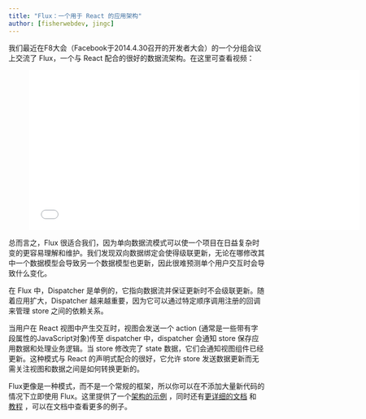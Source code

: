 ```yaml
---
title: "Flux：一个用于 React 的应用架构"
author: [fisherwebdev, jingc]
---
```


我们最近在F8大会（Facebook于2014.4.30召开的开发者大会）的一个分组会议上交流了 Flux，一个与 React 配合的很好的数据流架构。在这里可查看视频：

<figure><iframe width="650" height="315" src="//www.youtube-nocookie.com/embed/nYkdrAPrdcw?list=PLb0IAmt7-GS188xDYE-u1ShQmFFGbrk0v&start=621" frameborder="0" allowfullscreen></iframe></figure>

总而言之，Flux 很适合我们，因为单向数据流模式可以使一个项目在日益复杂时变的更容易理解和维护。我们发现双向数据绑定会使得级联更新，无论在哪修改其中一个数据模型会导致另一个数据模型也更新，因此很难预测单个用户交互时会导致什么变化。

在 Flux 中，Dispatcher 是单例的，它指向数据流并保证更新时不会级联更新。随着应用扩大，Dispatcher 越来越重要，因为它可以通过特定顺序调用注册的回调来管理 store 之间的依赖关系。

当用户在 React 视图中产生交互时，视图会发送一个 action (通常是一些带有字段属性的JavaScript对象)传至 dispatcher 中，dispatcher 会通知 store 保存应用数据和处理业务逻辑。当 store 修改完了 state 数据，它们会通知视图组件已经更新。这种模式与 React 的声明式配合的很好，它允许 store 发送数据更新而无需关注视图和数据之间是如何转换更新的。

Flux更像是一种模式，而不是一个常规的框架，所以你可以在不添加大量新代码的情况下立即使用 Flux。这里提供了一个[架构的示例](https://github.com/facebook/flux/tree/master/examples/flux-todomvc) ，同时还有[更详细的文档](https://facebook.github.io/flux/docs/overview.html) 和 [教程](https://facebook.github.io/flux/docs/todo-list.html) ，可以在文档中查看更多的例子。
